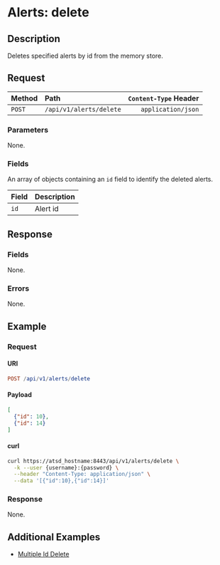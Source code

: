 # Alerts: delete

## Description

Deletes specified alerts by id from the memory store.

## Request

| Method | Path | `Content-Type` Header|
|:---|:---|---:|
| `POST` | `/api/v1/alerts/delete` | `application/json` |

### Parameters

None.

### Fields

An array of objects containing an `id` field to identify the deleted alerts.

|**Field**|**Description**|
|:---|:---|
|`id`|Alert id|

## Response

### Fields

None.

### Errors

None.

## Example

### Request

#### URI

```elm
POST /api/v1/alerts/delete
```

#### Payload

```json
[
  {"id": 10},
  {"id": 14}
]
```

#### curl

```bash
curl https://atsd_hostname:8443/api/v1/alerts/delete \
  -k --user {username}:{password} \
  --header "Content-Type: application/json" \
  --data '[{"id":10},{"id":14}]'
```

### Response

None.

## Additional Examples

* [Multiple Id Delete](examples/delete/alerts-delete-multiple-id.md)